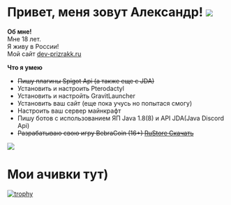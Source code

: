 # Привет, меня зовут Александр! ![](https://komarev.com/ghpvc/?username=Dev-prizrakk)
**Об мне!** \
Мне 18 лет. \
Я живу в России! \
Мой сайт [dev-prizrakk.ru](https://dev-prizrakk.ru)


**Что я умею**
- ~~Пишу плагины Spigot Api (а также еще с JDA)~~
- Установить и настроить Pterodactyl
- Установить и настройть  GravitLauncher
- Установить ваш сайт (еще пока учусь но попытася смогу)
- Настроить ваш сервер майнкрафт
- Пишу ботов с использованием ЯП Java 1.8(8) и API JDA(Java Discord Api)
- ~~Разрабатываю свою игру BebraCoin (16+) [RuStore Скачать](https://apps.rustore.ru/app/dev.prizrakk.bebracoin)~~


![](https://github-readme-stats.vercel.app/api?username=dev-prizrakk&show_icons=true&theme=dark)
# Мои ачивки тут)
[![trophy](https://github-profile-trophy.vercel.app/?username=Dev-prizrakk)](https://github.com/ryo-ma/github-profile-trophy)
